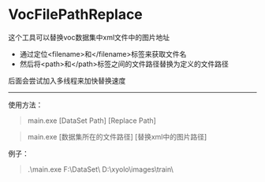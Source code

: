 # VocFilePathReplace

这个工具可以替换voc数据集中xml文件中的图片地址

- 通过定位\<filename\>和\</filename\>标签来获取文件名
- 然后将\<path\>和\</path\>标签之间的文件路径替换为定义的文件路径

后面会尝试加入多线程来加快替换速度

***

使用方法：

> main.exe [DataSet Path] [Replace Path]

> main.exe [数据集所在的文件路径] [替换xml中的图片路径]

例子：

> .\main.exe F:\DataSet\ D:\xyolo\images\train\
